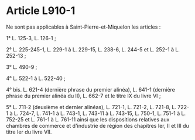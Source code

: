 # Article L910-1

Ne sont pas applicables à Saint-Pierre-et-Miquelon les articles :

1° L. 125-3, L. 126-1 ;

2° L. 225-245-1,
L. 229-1 à L. 229-15, L. 238-6,
L. 244-5 et L. 252-1 à L. 252-13 ;

3° L. 490-9 ;

4° L. 522-1 à L. 522-40 ;

4° bis. L. 621-4 (dernière phrase du premier alinéa), L. 641-1 (dernière phrase du premier alinéa du II), L. 662-7 et le titre IX du livre VI ;

5° L. 711-2 (deuxième et dernier alinéas), L. 721-1, L. 721-2, L. 721-8, L. 722-1 à L. 724-7, L. 741-1 à L. 743-1, L. 743-11 à L. 743-15, L. 750-1, L. 751-1 à L. 752-25 et L. 761-1 à L. 761-11 ainsi que les dispositions relatives aux chambres de commerce et d'industrie de région des chapitres Ier, II et III du titre Ier du livre VII.
